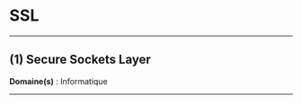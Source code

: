 # SSL

--------------------

## (1) Secure Sockets Layer

**Domaine(s)** : Informatique

--------------------